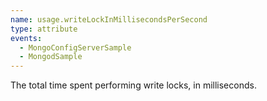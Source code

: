 ```yaml
---
name: usage.writeLockInMillisecondsPerSecond
type: attribute
events:
  - MongoConfigServerSample
  - MongodSample
---
```


The total time spent performing write locks, in milliseconds.